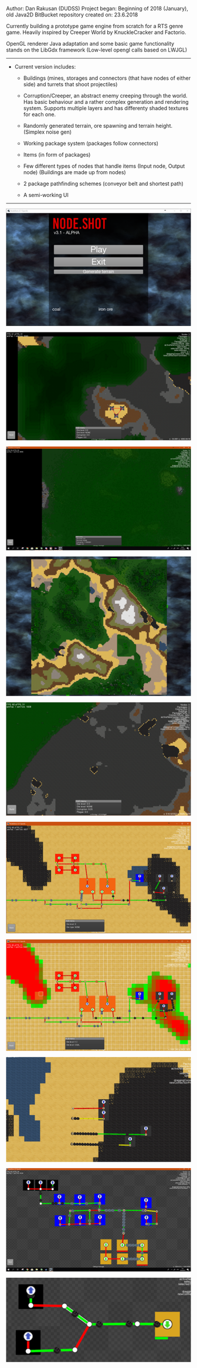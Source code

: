 Author: Dan Rakusan (DUDSS) Project began: Beginning of 2018 (January), old Java2D BitBucket repository created on: 23.6.2018

Currently building a prototype game engine from scratch for a RTS genre game.
Heavily inspired by Creeper World by KnuckleCracker and Factorio.

OpenGL renderer Java adaptation and some basic game functionality stands on the LibGdx framework (Low-level opengl calls based on LWJGL)

* * *
* Current version includes:
	* Buildings (mines, storages and connectors (that have nodes of either side) and turrets that shoot projectiles)
	
	* Corruption/Creeper, an abstract enemy creeping through the world. Has basic behaviour and a rather complex generation and rendering system. Supports multiple layers and has differenty shaded textures for each one.

	* Randomly generated terrain, ore spawning and terrain height. (Simplex noise gen)

	* Working package system (packages follow connectors)
		
	* Items (in form of packages)
	
	* Few different types of nodes that handle items (Input node, Output node) (Buildings are made up from nodes)
	
	* 2 package pathfinding schemes (conveyor belt and shortest path)

	* A semi-working UI

* * *

![intro](img/31show.PNG)

![multilevel corruption](img/gamecorr.PNG)

![multilevel corruption](img/firstrealmultilevelcreepimplementation.PNG)

![multilevel corruption](img/corruptionspread.PNG)

![terrain](img/artokey.PNG)

![screen2](img/scr2.PNG)

![screen1](img/scr1.PNG)

![different production rates](img/differentproductionrates.PNG)

![buildings](img/nodeshotscreen101.PNG)

![connections](img/idk.PNG)